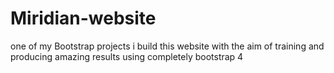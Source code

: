 # Miridian-website
one of my Bootstrap projects i build this website with the aim of training and producing amazing results using completely bootstrap 4
